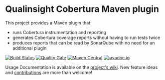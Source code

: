 # Qualinsight Cobertura Maven plugin

This project provides a Maven plugin that:

* runs Cobertura instrumentation and reporting
* generates Cobertura coverage reports without having to run tests twice
* produces reports that can be read by SonarQube with no need for an additional plugin

[![Build Status](https://travis-ci.org/QualInsight/qualinsight-mojo-cobertura.svg?branch=master)](https://travis-ci.org/QualInsight/qualinsight-mojo-cobertura) [![Quality Gate](http://nemo.sonarqube.org/api/badges/gate?key=com.qualinsight.mojo.cobertura:qualinsight-mojo-cobertura)](http://nemo.sonarqube.org/dashboard/index/com.qualinsight.mojo.cobertura:qualinsight-mojo-cobertura) [![Maven Central](https://maven-badges.herokuapp.com/maven-central/com.qualinsight.mojo.cobertura/qualinsight-mojo-cobertura/badge.svg)](https://maven-badges.herokuapp.com/maven-central/com.qualinsight.mojo.cobertura/qualinsight-mojo-cobertura) [![javadoc.io](https://javadoc-emblem.rhcloud.com/doc/com.qualinsight.mojo.cobertura/qualinsight-mojo-cobertura/badge.svg)](http://www.javadoc.io/doc/com.qualinsight.mojo.cobertura/qualinsight-mojo-cobertura)

Usage Documentation is available on the [project's wiki](https://github.com/QualInsight/qualinsight-mojo-cobertura/wiki). New feature ideas and [contributions](https://github.com/QualInsight/qualinsight-contribution-guidelines/wiki) are more than welcome!